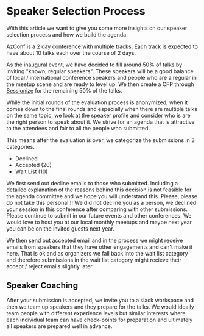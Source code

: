 # Speaker Selection Process

With this article we want to give you some more insights on our speaker selection process and how we build the agenda.

AzConf is a 2 day conference with multiple tracks. Each track is expected to have about 10 talks each over the course of 2 days.

As the inaugural event, we have decided to fill around 50% of talks by inviting "known, regular speakers". These speakers will be a good balance of local / international conference speakers and people who are a regular in the meetup scene and are ready to level up. We then create a CFP through [Sessionize](https://sessionize.com) for the remaining 50% of the talks.

While the initial rounds of the evaluation process is anonymized, when it comes down to the final rounds and especially when there are multiple talks on the same topic, we look at the speaker profile and consider who is are the right person to speak about it. We strive for an agenda that is attractive to the attendees and fair to all the people who submitted.

This means after the evaluation is over, we categorize the submissions in 3 categories.

- Declined
- Accepted (20)
- Wait List (10)

We first send out decline emails to those who submitted. Including a detailed explanation of the reasons behind this decision is not feasible for the agenda committee and we hope you will understand this. Please, please do not take this personal !! We did not decline you as a person, we declined your session in this conference after comparing with other submissions. Please continue to submit in our future events and other conferences. We would love to host you at our local monthly meetups and maybe next year you can be on the invited guests next year.

We then send out accepted email and in the process we might receive emails from speakers that they have other engagements and can't make it here. That is ok and as organizers we fall back into the wait list category and therefore submissions in the wait list category might recieve their accept / reject emails slightly later.

## Speaker Coaching

After your submission is accepted, we invite you to a slack workspace and then we team up speakers and they prepare for the talks. We would ideally team people with different experience levels but similar interests where each individual team can have check-points for preparation and ultimately all speakers are prepared well in advance.
